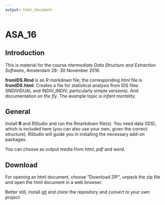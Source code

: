 ```yaml
---
output: html_document
---
```

# ASA_16

## Introduction

This is material for the course *ntermediate Data Structure and Extraction
Software*, Amsterdam 28- 30 November 2016.

**fromIDS.Rmd** is an *R markdown* file; the corresponding *html* file is 
**fromIDS.html**. Creates a file for statistical analysis from IDS files
(INDIVIDUAL and INDIV_INDIV, particularly simple versions). And
documentation *on the fly*. The example topic is *infant mortality*.

## General

Install **R** and *RStudio* and run the Rmarkdown file(s). You need data (IDS),
which is included here (you can also use your own, given the correct
structure). *RStudio* will guide you in installing the 
necessary add-on packages.

You can choose as output media from *html*, *pdf* and *word*.

## Download

For opening an html document, choose "Download ZIP",
unpack the zip file and open the html document in a web browser. 

Better still, install [git](https://git-scm.com) and *clone* the repository
and *convert to your own project*.
